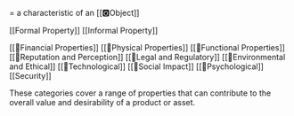 = a characteristic of an [[🅾️Object]]

[[Formal Property]]
[[Informal Property]]

[[📏Financial Properties]]
[[📏Physical Properties]]
[[📏Functional Properties]]
[[📏Reputation and Perception]]
[[📏Legal and Regulatory]]
[[📏Environmental and Ethical]]
[[📏Technological]]
[[📏Social Impact]]
[[📏Psychological]]
[[Security]]

These categories cover a range of properties that can contribute to the overall value and desirability of a product or asset. 
